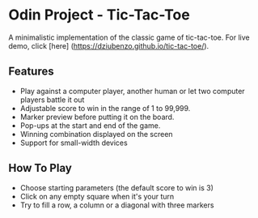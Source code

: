 # Odin Project - Tic-Tac-Toe
A minimalistic implementation of the classic game of tic-tac-toe. For live demo, click [here] (https://dziubenzo.github.io/tic-tac-toe/).

## Features
* Play against a computer player, another human or let two computer players battle it out
* Adjustable score to win in the range of 1 to 99,999.
* Marker preview before putting it on the board.
* Pop-ups at the start and end of the game.
* Winning combination displayed on the screen
* Support for small-width devices

## How To Play
* Choose starting parameters (the default score to win is 3)
* Click on any empty square when it's your turn
* Try to fill a row, a column or a diagonal with three markers